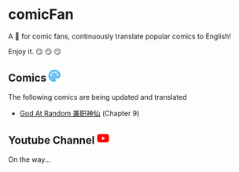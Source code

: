# comicFan

A 🎁 for comic fans, continuously translate popular comics to English!

Enjoy it. 😏 😏 😏

## Comics ![youtube](./icons/comic.png)

The following comics are being updated and translated

-   [God At Random 兼职神仙](./12431/README.md) \(Chapter 9\)

## Youtube Channel ![youtube](./icons/youtube.png)

On the way...
